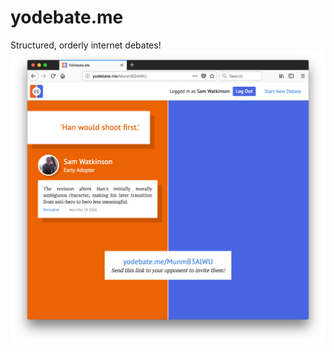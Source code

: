 # yodebate.me
Structured, orderly internet debates!
![Screenshot of the app](https://github.com/TheActualWalko/yodebate/raw/master/screenshot.png)
